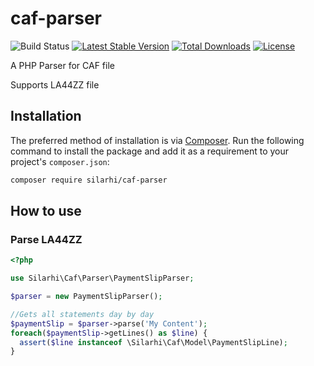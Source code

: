 # caf-parser

![Build Status](https://github.com/silarhi/caf-parser/workflows/continuous-integration.yml/badge.svg)
[![Latest Stable Version](https://poser.pugx.org/silarhi/caf-parser/v/stable)](https://packagist.org/packages/silarhi/caf-parser)
[![Total Downloads](https://poser.pugx.org/silarhi/caf-parser/downloads)](https://packagist.org/packages/silarhi/caf-parser)
[![License](https://poser.pugx.org/silarhi/caf-parser/license)](https://packagist.org/packages/silarhi/caf-parser)

A PHP Parser for CAF file

Supports LA44ZZ file

## Installation

The preferred method of installation is via [Composer][]. Run the following command to install the package and add it as
a requirement to your project's
`composer.json`:

```bash
composer require silarhi/caf-parser
```

## How to use

### Parse LA44ZZ

```php
<?php

use Silarhi\Caf\Parser\PaymentSlipParser;

$parser = new PaymentSlipParser();

//Gets all statements day by day
$paymentSlip = $parser->parse('My Content');
foreach($paymentSlip->getLines() as $line) {
  assert($line instanceof \Silarhi\Caf\Model\PaymentSlipLine);
}
``` 

[composer]: http://getcomposer.org/
